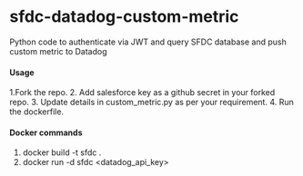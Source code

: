 # sfdc-datadog-custom-metric
Python code to authenticate via JWT and query SFDC database and push custom metric to Datadog

#### Usage

1.Fork the repo.
2. Add salesforce key as a github secret in your forked repo.
3. Update details in custom_metric.py as per your requirement.
4. Run the dockerfile.

#### Docker commands

1. docker build -t sfdc .
2. docker run -d sfdc <datadog_api_key>
